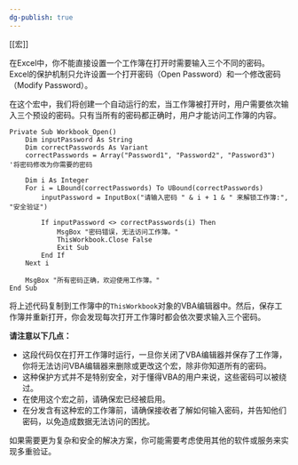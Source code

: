 ```yaml
---
dg-publish: true
---
```

[[宏]]

在Excel中，你不能直接设置一个工作簿在打开时需要输入三个不同的密码。Excel的保护机制只允许设置一个打开密码（Open Password）和一个修改密码（Modify Password）。

在这个宏中，我们将创建一个自动运行的宏，当工作簿被打开时，用户需要依次输入三个预设的密码。只有当所有的密码都正确时，用户才能访问工作簿的内容。

```vba
Private Sub Workbook_Open()
    Dim inputPassword As String
    Dim correctPasswords As Variant
    correctPasswords = Array("Password1", "Password2", "Password3") '将密码修改为你需要的密码
    
    Dim i As Integer
    For i = LBound(correctPasswords) To UBound(correctPasswords)
        inputPassword = InputBox("请输入密码 " & i + 1 & " 来解锁工作簿:", "安全验证")
        
        If inputPassword <> correctPasswords(i) Then
            MsgBox "密码错误，无法访问工作簿。"
            ThisWorkbook.Close False
            Exit Sub
        End If
    Next i
    
    MsgBox "所有密码正确，欢迎使用工作簿。"
End Sub
```

将上述代码复制到工作簿中的`ThisWorkbook`对象的VBA编辑器中。然后，保存工作簿并重新打开，你会发现每次打开工作簿时都会依次要求输入三个密码。

**请注意以下几点：**
- 这段代码仅在打开工作簿时运行，一旦你关闭了VBA编辑器并保存了工作簿，你将无法访问VBA编辑器来删除或更改这个宏，除非你知道所有的密码。
- 这种保护方式并不是特别安全，对于懂得VBA的用户来说，这些密码可以被绕过。
- 在使用这个宏之前，请确保宏已经被启用。
- 在分发含有这种宏的工作簿前，请确保接收者了解如何输入密码，并告知他们密码，以免造成数据无法访问的困扰。

如果需要更为复杂和安全的解决方案，你可能需要考虑使用其他的软件或服务来实现多重验证。
